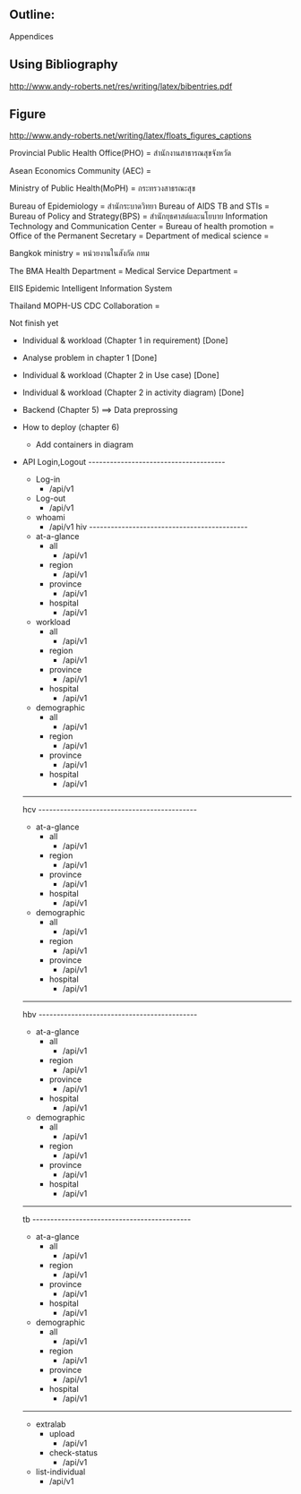 ## Outline:

<!--API Table-->

Appendices

## Using Bibliography
http://www.andy-roberts.net/res/writing/latex/bibentries.pdf

## Figure
http://www.andy-roberts.net/writing/latex/floats_figures_captions


<!--code-->

Provincial Public Health Office(PHO) = สำนักงานสาธารณสุขจังหวัด

Asean Economics Community (AEC) = 


Ministry of Public Health(MoPH) = กระทรวงสาธรณะสุข 
<!------------------------------------>
Bureau of Epidemiology = สำนักระบาดวิทยา
Bureau of AIDS TB and STIs = 
Bureau of Policy and Strategy(BPS) = สำนักยุธศาสต์และนโยบาย 
Information Technology and Communication Center = 
Bureau of health promotion = 
Office of the Permanent Secretary =
Department of medical science = 
<!------------------------------------>

Bangkok ministry = หน่วยงานในสังกัด กทม
<!------------------------------------>
The BMA Health Department = 
Medical Service Department = 
<!------------------------------------>

EIIS Epidemic Intelligent Information System

Thailand MOPH-US CDC Collaboration = 




Not finish yet
- Individual & workload (Chapter 1 in requirement) [Done]
- Analyse problem in chapter 1 [Done]
- Individual & workload (Chapter 2 in Use case) [Done]
- Individual & workload (Chapter 2 in activity diagram) [Done]

- Backend (Chapter 5) ==> Data preprossing
- How to deploy (chapter 6)
    - Add containers in diagram
- API
    Login,Logout --------------------------------------
    - Log-in
        * /api/v1
    - Log-out
        * /api/v1
    - whoami
        * /api/v1
    hiv --------------------------------------------
    - at-a-glance
        - all
            * /api/v1
        - region
            * /api/v1
        - province
            * /api/v1
        - hospital
            * /api/v1
    - workload
        - all
            * /api/v1
        - region
            * /api/v1
        - province
            * /api/v1
        - hospital
            * /api/v1
    - demographic
        - all
            * /api/v1
        - region
            * /api/v1
        - province
            * /api/v1
        - hospital
            * /api/v1
    --------------------------------------------------
    hcv --------------------------------------------
    - at-a-glance
        - all
            * /api/v1
        - region
            * /api/v1
        - province
            * /api/v1
        - hospital
            * /api/v1
    - demographic
        - all
            * /api/v1
        - region
            * /api/v1
        - province
            * /api/v1
        - hospital
            * /api/v1
    --------------------------------------------------
    hbv --------------------------------------------
    - at-a-glance
        - all
            * /api/v1
        - region
            * /api/v1
        - province
            * /api/v1
        - hospital
            * /api/v1
    - demographic
        - all
            * /api/v1
        - region
            * /api/v1
        - province
            * /api/v1
        - hospital
            * /api/v1
    --------------------------------------------------
    tb --------------------------------------------
    - at-a-glance
        - all
            * /api/v1
        - region
            * /api/v1
        - province
            * /api/v1
        - hospital
            * /api/v1
    - demographic
        - all
            * /api/v1
        - region
            * /api/v1
        - province
            * /api/v1
        - hospital
            * /api/v1
    --------------------------------------------------
    - extralab
        - upload
            * /api/v1
        - check-status
            * /api/v1
    - list-individual
        * /api/v1

            

